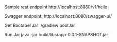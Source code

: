 
Sample rest endpoint
http://localhost:8080/v1/hello 

Swagger endpoint:
http://localhost:8080/swagger-ui/

Get Bootabel Jar
 ./gradlew bootJar

Run Jar
java -jar build/libs/app-0.0.1-SNAPSHOT.jar 


